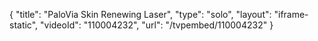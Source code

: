 {
    "title": "PaloVia Skin Renewing Laser",
    "type": "solo",
    "layout": "iframe-static",
    "videoId": "110004232",
    "url": "\/tvpembed\/110004232"
}